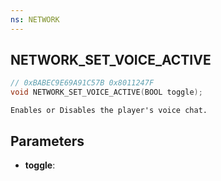```yaml
---
ns: NETWORK
---
```

## NETWORK_SET_VOICE_ACTIVE

```c
// 0xBABEC9E69A91C57B 0x8011247F
void NETWORK_SET_VOICE_ACTIVE(BOOL toggle);
```
```
Enables or Disables the player's voice chat.
```

## Parameters
* **toggle**: 

